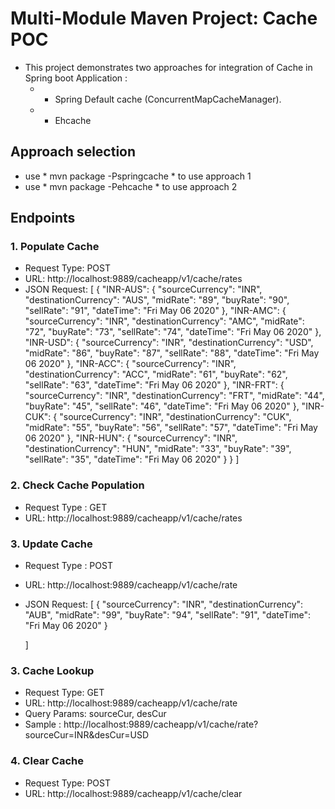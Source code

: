 # Multi-Module Maven Project: Cache POC
* This project demonstrates two approaches for integration of Cache in Spring boot Application : 
	- * Spring Default cache (ConcurrentMapCacheManager).
	- * Ehcache
	
## Approach selection
- use * mvn package -Pspringcache * to use approach 1
- use * mvn package -Pehcache * to use approach 2

## Endpoints

### 1. Populate Cache
- Request Type: POST
- URL: http://localhost:9889/cacheapp/v1/cache/rates
- JSON Request: 
	[
		{
			"INR-AUS": {
				"sourceCurrency": "INR",
				"destinationCurrency": "AUS",
				"midRate": "89",
				"buyRate": "90",
				"sellRate": "91",
				"dateTime": "Fri May 06 2020"
			},
			"INR-AMC": {
				"sourceCurrency": "INR",
				"destinationCurrency": "AMC",
				"midRate": "72",
				"buyRate": "73",
				"sellRate": "74",
				"dateTime": "Fri May 06 2020"
			},
			"INR-USD": {
				"sourceCurrency": "INR",
				"destinationCurrency": "USD",
				"midRate": "86",
				"buyRate": "87",
				"sellRate": "88",
				"dateTime": "Fri May 06 2020"
			},
			"INR-ACC": {
				"sourceCurrency": "INR",
				"destinationCurrency": "ACC",
				"midRate": "61",
				"buyRate": "62",
				"sellRate": "63",
				"dateTime": "Fri May 06 2020"
			},
			"INR-FRT": {
				"sourceCurrency": "INR",
				"destinationCurrency": "FRT",
				"midRate": "44",
				"buyRate": "45",
				"sellRate": "46",
				"dateTime": "Fri May 06 2020"
			},
			"INR-CUK": {
				"sourceCurrency": "INR",
				"destinationCurrency": "CUK",
				"midRate": "55",
				"buyRate": "56",
				"sellRate": "57",
				"dateTime": "Fri May 06 2020"
			},
			"INR-HUN": {
				"sourceCurrency": "INR",
				"destinationCurrency": "HUN",
				"midRate": "33",
				"buyRate": "39",
				"sellRate": "35",
				"dateTime": "Fri May 06 2020"
			}
		}
	]
	
### 2. Check Cache Population
- Request Type : GET
- URL: http://localhost:9889/cacheapp/v1/cache/rates

### 3. Update Cache
- Request Type : POST
- URL: http://localhost:9889/cacheapp/v1/cache/rate
- JSON Request: 
	[
		{
			"sourceCurrency": "INR",
			"destinationCurrency": "AUB",
			"midRate": "99",
			"buyRate": "94",
			"sellRate": "91",
			"dateTime": "Fri May 06 2020"
		}
		
	]

### 3. Cache Lookup
- Request Type: GET
- URL: http://localhost:9889/cacheapp/v1/cache/rate
- Query Params: sourceCur, desCur
- Sample : http://localhost:9889/cacheapp/v1/cache/rate?sourceCur=INR&desCur=USD

### 4. Clear Cache
- Request Type: POST
- URL: http://localhost:9889/cacheapp/v1/cache/clear
